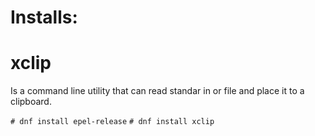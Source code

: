 # Installs:
# xclip
Is a command line utility that can read standar in or file and place it to a clipboard.

`# dnf install epel-release`
`# dnf install xclip`

